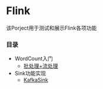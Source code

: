 # Flink
 
该Porject用于测试和展示Flink各项功能

### 目录
* WordCount入门
    * [批处理+流处理](./src/main/scala/com/uncle/wc)
* Sink功能实现
    * [KafkaSink](./src/main/scala/com/uncle/sinktest)
